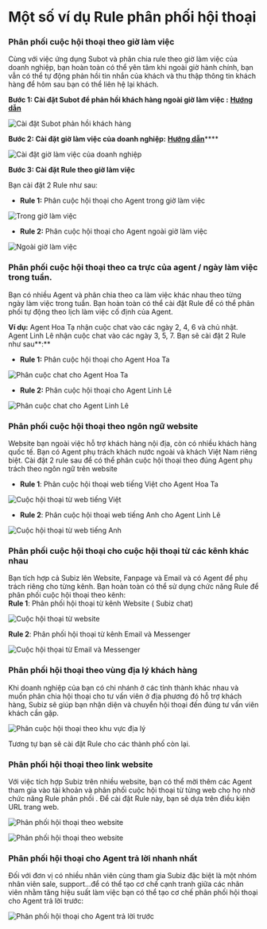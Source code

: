# Một số ví dụ Rule phân phối hội thoại

### **Phân phối cuộc hội thoại  theo giờ làm việc**

Cùng với việc ứng dụng Subot và phân chia rule theo giờ làm việc của doanh nghiệp, bạn hoàn toàn có thể yên tâm khi ngoài giờ hành chính, bạn vẫn có thể tự động phản hồi tin nhắn của khách và thu thập thông tin khách hàng để hôm sau bạn có thể liên hệ lại khách.

**Bước 1: Cài đặt Subot để phản hồi khách hàng ngoài giờ làm việc :** [**Hướng dẫn**](https://help.subiz.com/bat-dau-voi-subiz/trien-khai-hoat-dong/subot-bot-tu-dong-tra-loi-va-hoi-thong-tin#subot-la-gi)

![C&#xE0;i &#x111;&#x1EB7;t Subot ph&#x1EA3;n h&#x1ED3;i kh&#xE1;ch h&#xE0;ng](../../../.gitbook/assets/assets_-lcrbjdxgv2cwmzzedgk_-lyqpvvnll_qrefkfkt-_-lyqpblv570yd3zrzlpv_screen-shot-2019-02-11-at-2.14.png)

**Bước 2: Cài đặt giờ làm việc của doanh nghiệp:** [**Hướng dẫn**](https://help.subiz.com/bat-dau-voi-subiz/trien-khai-hoat-dong/cai-dat-gio-lam-viec)\*\*\*\*

![C&#xE0;i &#x111;&#x1EB7;t gi&#x1EDD; l&#xE0;m vi&#x1EC7;c c&#x1EE7;a doanh nghi&#x1EC7;p](../../../.gitbook/assets/assets_-lcrbjdxgv2cwmzzedgk_-lyos43hszk6h4mbvjmm_-lyoz5v68mc1g5ed0y8e_business-hour-1.jpg)

**Bước 3: Cài đặt Rule theo giờ làm việc**

Bạn cài đặt 2 Rule như sau:

* **Rule 1:** Phân cuộc hội thoại cho Agent trong giờ làm việc

![Trong gi&#x1EDD; l&#xE0;m vi&#x1EC7;c](../../../.gitbook/assets/trong-gio-lam-viec%20%281%29.png)

* **Rule 2:** Phân cuộc hội thoại cho Agent ngoài giờ làm việc

![Ngo&#xE0;i gi&#x1EDD; l&#xE0;m vi&#x1EC7;c](../../../.gitbook/assets/ngoai-gio-lam-viec.png)

### **Phân phối cuộc hội thoại theo ca trực của agent / ngày làm việc trong tuần.**

Bạn có nhiều Agent và phân chia theo ca làm việc khác nhau theo từng ngày làm việc trong tuần. Bạn hoàn toàn có thể cài đặt Rule để có thể phân phối tự động theo lịch làm việc cố định của Agent.

**Ví dụ:** Agent Hoa Tạ nhận cuộc chat vào các ngày 2, 4, 6 và chủ nhật. Agent Linh Lê nhận cuộc chat vào các ngày 3, 5, 7. Bạn sẽ cài đặt 2 Rule như sau**:**

* **Rule 1:** Phân cuộc hội thoại cho Agent Hoa Ta

![Ph&#xE2;n cu&#x1ED9;c chat cho Agent Hoa Ta](../../../.gitbook/assets/ca-lam-viec-1.png)

* **Rule 2:** Phân cuộc hội thoại cho Agent Linh Lê

![Ph&#xE2;n cu&#x1ED9;c chat cho Agent Linh L&#xEA;](../../../.gitbook/assets/ca-lam-viec-2.png)

### **Phân phối cuộc hội thoại theo ngôn ngữ website**

Website bạn ngoài việc hỗ trợ khách hàng nội địa, còn có nhiều khách hàng quốc tế. Bạn có Agent phụ trách khách nước ngoài và khách Việt Nam riêng biệt. Cài đặt 2 rule sau để có thể phân cuộc hội thoại theo đúng Agent phụ trách theo ngôn ngữ trên website

* **Rule 1**: Phân cuộc hội thoại web tiếng Việt cho Agent Hoa Ta

![Cu&#x1ED9;c h&#x1ED9;i tho&#x1EA1;i t&#x1EEB; web ti&#x1EBF;ng Vi&#x1EC7;t](../../../.gitbook/assets/tieng-viet-1.png)

* **Rule 2**: Phân cuộc hội thoại web tiếng Anh cho Agent Linh Lê

![Cu&#x1ED9;c h&#x1ED9;i tho&#x1EA1;i t&#x1EEB; web ti&#x1EBF;ng Anh](../../../.gitbook/assets/tieng-anh-1.png)

### Phân phối cuộc hội thoại cho cuộc hội thoại từ các kênh khác nhau

Bạn tích hợp cả Subiz lên Website, Fanpage và Email và có Agent để phụ trách riêng cho từng kênh. Bạn hoàn toàn có thể sử dụng chức năng Rule để phân phối cuộc hội thoại theo kênh:  
**Rule 1**: Phân phối hội thoại từ kênh Website \( Subiz chat\)

![Cu&#x1ED9;c h&#x1ED9;i tho&#x1EA1;i t&#x1EEB; website](../../../.gitbook/assets/website.png)

**Rule 2**: Phân phối hội thoại từ kênh Email và Messenger

![Cu&#x1ED9;c h&#x1ED9;i th&#x1ECD;ai t&#x1EEB; Email v&#xE0; Messenger](../../../.gitbook/assets/email-va-messenger.png)

### Phân phối hội thoại theo vùng địa lý khách hàng 

Khi doanh nghiệp của bạn có chi nhánh ở các tỉnh thành khác nhau và muốn phân chia hội thoại cho tư vấn viên ở địa phương đó hỗ trợ khách hàng, Subiz sẽ giúp bạn nhận diện và chuyển hội thoại đến đúng tư vấn viên khách cần gặp.

![Ph&#xE2;n cu&#x1ED9;c h&#x1ED9;i tho&#x1EA1;i theo khu v&#x1EF1;c &#x111;&#x1ECB;a l&#xFD;](../../../.gitbook/assets/hanoi.png)

Tương tự bạn sẽ cài đặt Rule cho các thành phố còn lại.

### Phân phối hội thoại theo link website

Với việc tích hợp Subiz trên nhiều website, bạn có thể mời thêm các Agent tham gia vào tài khoản và phân phối cuộc hội thoại từ từng web cho họ nhờ chức năng Rule phân phối . Để cài đặt Rule này, bạn sẽ dựa trên điều kiện URL trang web.

![Ph&#xE2;n ph&#x1ED1;i h&#x1ED9;i tho&#x1EA1;i theo website](../../../.gitbook/assets/canhogiarecom.png)

![Ph&#xE2;n ph&#x1ED1;i h&#x1ED9;i tho&#x1EA1;i theo website](../../../.gitbook/assets/chothuecanhovn.png)

### Phân phối hội thoại cho Agent trả lời nhanh nhất

Đối với đơn vị có nhiều nhân viên cùng tham gia Subiz đặc biệt là một nhóm nhân viên sale, support...để có thể tạo cơ chế cạnh tranh giữa các nhân viên nhằm tăng hiệu suất làm việc bạn có thể tạo cơ chế phân phối hội thoại cho Agent trả lời trước:

![Ph&#xE2;n ph&#x1ED1;i h&#x1ED9;i tho&#x1EA1;i cho Agent tr&#x1EA3; l&#x1EDD;i tr&#x1B0;&#x1EDB;c](../../../.gitbook/assets/agent-tra-loi-truoc.png)

